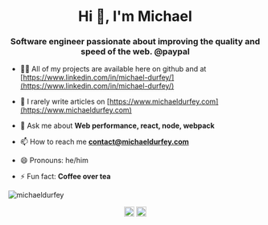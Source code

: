 <h1 align="center">Hi 👋, I'm Michael</h1>
<h3 align="center">Software engineer passionate about improving the quality and speed of the web. @paypal</h3>

- 👨‍💻 All of my projects are available here on github and at [https://www.linkedin.com/in/michael-durfey/](https://www.linkedin.com/in/michael-durfey/)

- 📝 I rarely write articles on [https://www.michaeldurfey.com](https://www.michaeldurfey.com)

- 💬 Ask me about **Web performance, react, node, webpack**

- 📫 How to reach me **contact@michaeldurfey.com**

- 😄 Pronouns: he/him

- ⚡ Fun fact: **Coffee over tea**

<img src="https://github-readme-stats.vercel.app/api?username=michaeldurfey&show_icons=true" alt="michaeldurfey" />

<p align="center">
<a href="https://twitter.com/@michaelpietro_" target="blank"><img align="center" src="https://cdn.jsdelivr.net/npm/simple-icons@3.0.1/icons/twitter.svg" alt="@michaelpietro_" height="20" width="20" /></a>
<a href="https://linkedin.com/in/michael-durfey" target="blank"><img align="center" src="https://cdn.jsdelivr.net/npm/simple-icons@3.0.1/icons/linkedin.svg" alt="michael-durfey" height="20" width="20" /></a>
</p>

